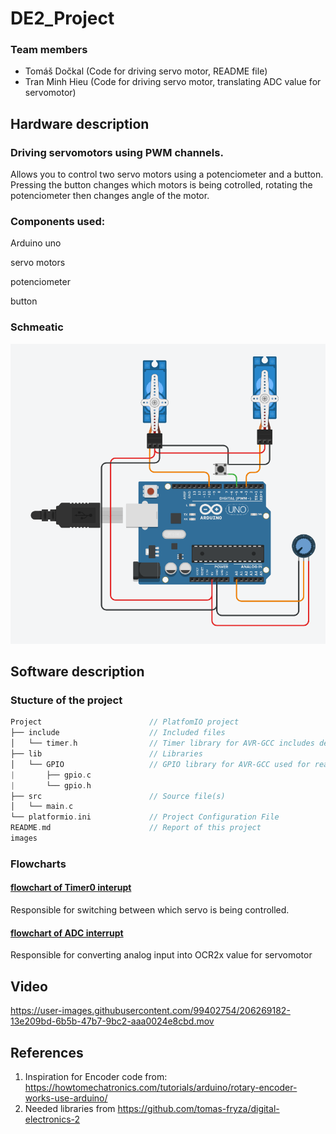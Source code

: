 # DE2_Project

### Team members

* Tomáš Dočkal (Code for driving servo motor, README file)
* Tran Minh Hieu (Code for driving servo motor, translating ADC value for servomotor)

## Hardware description

### Driving servomotors using PWM channels.

Allows you to control two servo motors using a potenciometer and a button. Pressing the button changes which motors is being cotrolled, rotating the potenciometer then changes angle of the motor.

### Components used:

Arduino uno

servo motors

potenciometer

button

### Schmeatic

 ![schematic](Images/schema.png)

## Software description

### Stucture of the project
   ```c
   Project                        // PlatfomIO project
   ├── include                    // Included files
   │   └── timer.h                // Timer library for AVR-GCC includes definitions for Timers/Counters
   ├── lib                        // Libraries
   │   └── GPIO                   // GPIO library for AVR-GCC used for reading/writing digital pins
   |       ├── gpio.c             
   |       └── gpio.h                  
   ├── src                        // Source file(s)
   │   └── main.c
   └── platformio.ini             // Project Configuration File
   README.md                      // Report of this project
   images
   ```
   
 ### Flowcharts
   
#### [flowchart of Timer0 interupt](Images/Flowchart_P2_T0.png)
 Responsible for switching between which servo is being controlled.
 
#### [flowchart of ADC interrupt](Images/Flowchart_P2_ACD.png)
 Responsible for converting analog input into OCR2x value for servomotor

 
## Video

https://user-images.githubusercontent.com/99402754/206269182-13e209bd-6b5b-47b7-9bc2-aaa0024e8cbd.mov
## References


1. Inspiration for Encoder code from: https://howtomechatronics.com/tutorials/arduino/rotary-encoder-works-use-arduino/
2. Needed libraries from https://github.com/tomas-fryza/digital-electronics-2

